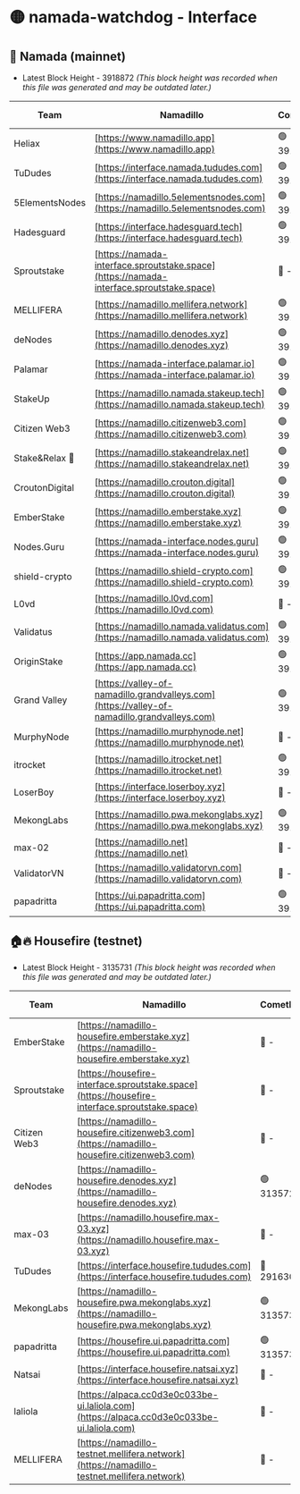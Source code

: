 # 🟡 namada-watchdog - Interface

## 🚀 Namada (mainnet)
- Latest Block Height - 3918872 *(This block height was recorded when this file was generated and may be outdated later.)*

| Team | Namadillo | CometBFT | Indexer | MASP Indexer |
|-|-|-|-|-|
| Heliax | [https://www.namadillo.app](https://www.namadillo.app) | 🟢 3918844 | 🟢 3918844 | 🟡 3918701 |
| TuDudes | [https://interface.namada.tududes.com](https://interface.namada.tududes.com) | 🟢 3918844 | 🟢 3918844 | 🟡 3918701 |
| 5ElementsNodes | [https://namadillo.5elementsnodes.com](https://namadillo.5elementsnodes.com) | 🟢 3918845 | 🟢 3918844 | 🟡 3918701 |
| Hadesguard | [https://interface.hadesguard.tech](https://interface.hadesguard.tech) | 🟢 3918845 | 🟢 3918845 | 🟡 3918701 |
| Sproutstake | [https://namada-interface.sproutstake.space](https://namada-interface.sproutstake.space) | 🔴 - | 🔴 3738134 | 🔴 - |
| MELLIFERA | [https://namadillo.mellifera.network](https://namadillo.mellifera.network) | 🟢 3918849 | 🟢 3918849 | 🔴 3765769 |
| deNodes | [https://namadillo.denodes.xyz](https://namadillo.denodes.xyz) | 🟢 3918850 | 🟢 3918850 | 🟡 3918701 |
| Palamar | [https://namada-interface.palamar.io](https://namada-interface.palamar.io) | 🟢 3918851 | 🟢 3918851 | 🟡 3918701 |
| StakeUp | [https://namadillo.namada.stakeup.tech](https://namadillo.namada.stakeup.tech) | 🟢 3918851 | 🟢 3918851 | 🟡 3918701 |
| Citizen Web3 | [https://namadillo.citizenweb3.com](https://namadillo.citizenweb3.com) | 🟢 3918852 | 🟢 3918852 | 🔴 3765769 |
| Stake&Relax 🦥 | [https://namadillo.stakeandrelax.net](https://namadillo.stakeandrelax.net) | 🟢 3918853 | 🟢 3918853 | 🔴 3765769 |
| CroutonDigital | [https://namadillo.crouton.digital](https://namadillo.crouton.digital) | 🟢 3918854 | 🟢 3918854 | 🟡 3918701 |
| EmberStake | [https://namadillo.emberstake.xyz](https://namadillo.emberstake.xyz) | 🟢 3918854 | 🟢 3918854 | 🟡 3918701 |
| Nodes.Guru | [https://namada-interface.nodes.guru](https://namada-interface.nodes.guru) | 🟢 3918855 | 🟢 3918855 | 🟡 3918701 |
| shield-crypto | [https://namadillo.shield-crypto.com](https://namadillo.shield-crypto.com) | 🟢 3918856 | 🔴 3914578 | 🟡 3918701 |
| L0vd | [https://namadillo.l0vd.com](https://namadillo.l0vd.com) | 🔴 - | 🔴 - | 🔴 - |
| Validatus | [https://namadillo.namada.validatus.com](https://namadillo.namada.validatus.com) | 🟢 3918859 | 🟢 3918859 | 🔴 3819812 |
| OriginStake | [https://app.namada.cc](https://app.namada.cc) | 🟢 3918859 | 🟢 3918859 | 🟡 3918701 |
| Grand Valley | [https://valley-of-namadillo.grandvalleys.com](https://valley-of-namadillo.grandvalleys.com) | 🟢 3918860 | 🟢 3918860 | 🟡 3918701 |
| MurphyNode | [https://namadillo.murphynode.net](https://namadillo.murphynode.net) | 🔴 - | 🔴 - | 🔴 - |
| itrocket | [https://namadillo.itrocket.net](https://namadillo.itrocket.net) | 🟢 3918862 | 🟢 3918862 | 🟡 3918701 |
| LoserBoy | [https://interface.loserboy.xyz](https://interface.loserboy.xyz) | 🔴 - | 🔴 - | 🔴 - |
| MekongLabs | [https://namadillo.pwa.mekonglabs.xyz](https://namadillo.pwa.mekonglabs.xyz) | 🟢 3918868 | 🟢 3918868 | 🟡 3918701 |
| max-02 | [https://namadillo.net](https://namadillo.net) | 🔴 - | 🔴 - | 🔴 - |
| ValidatorVN | [https://namadillo.validatorvn.com](https://namadillo.validatorvn.com) | 🔴 - | 🔴 - | 🔴 - |
| papadritta | [https://ui.papadritta.com](https://ui.papadritta.com) | 🟢 3918872 | 🟢 3918872 | 🟢 3918872 |

## 🏠🔥 Housefire (testnet)
- Latest Block Height - 3135731 *(This block height was recorded when this file was generated and may be outdated later.)*

| Team | Namadillo | CometBFT | Indexer | MASP Indexer |
|-|-|-|-|-|
| EmberStake | [https://namadillo-housefire.emberstake.xyz](https://namadillo-housefire.emberstake.xyz) | 🔴 - | 🔴 - | 🔴 - |
| Sproutstake | [https://housefire-interface.sproutstake.space](https://housefire-interface.sproutstake.space) | 🔴 - | 🔴 - | 🔴 - |
| Citizen Web3 | [https://namadillo-housefire.citizenweb3.com](https://namadillo-housefire.citizenweb3.com) | 🔴 - | 🔴 - | 🔴 - |
| deNodes | [https://namadillo-housefire.denodes.xyz](https://namadillo-housefire.denodes.xyz) | 🟢 3135722 | 🟢 3135722 | 🔴 3065388 |
| max-03 | [https://namadillo.housefire.max-03.xyz](https://namadillo.housefire.max-03.xyz) | 🔴 - | 🔴 - | 🔴 - |
| TuDudes | [https://interface.housefire.tududes.com](https://interface.housefire.tududes.com) | 🔴 2916306 | 🔴 2916306 | 🔴 2916306 |
| MekongLabs | [https://namadillo-housefire.pwa.mekonglabs.xyz](https://namadillo-housefire.pwa.mekonglabs.xyz) | 🟢 3135730 | 🟢 3135730 | 🔴 3065388 |
| papadritta | [https://housefire.ui.papadritta.com](https://housefire.ui.papadritta.com) | 🟢 3135731 | 🟢 3135731 | 🟢 3135731 |
| Natsai | [https://interface.housefire.natsai.xyz](https://interface.housefire.natsai.xyz) | 🔴 - | 🔴 - | 🔴 - |
| laliola | [https://alpaca.cc0d3e0c033be-ui.laliola.com](https://alpaca.cc0d3e0c033be-ui.laliola.com) | 🔴 - | 🔴 - | 🔴 - |
| MELLIFERA | [https://namadillo-testnet.mellifera.network](https://namadillo-testnet.mellifera.network) | 🔴 - | 🔴 2778001 | 🔴 2607259 |

